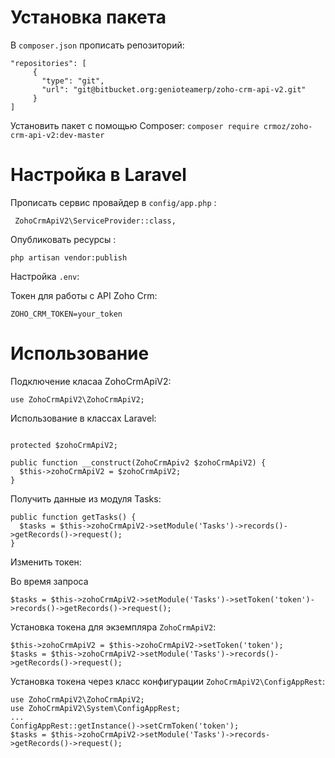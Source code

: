 # Установка пакета

В `composer.json` прописать репозиторий:
```
"repositories": [
     {
       "type": "git",
       "url": "git@bitbucket.org:genioteamerp/zoho-crm-api-v2.git"
     }
]
```
Установить пакет с помощью Composer:
```composer require crmoz/zoho-crm-api-v2:dev-master```



# Настройка в Laravel

Прописать сервис провайдер в `config/app.php` :

``` ZohoCrmApiV2\ServiceProvider::class,```

Опубликовать ресурсы :

``` php artisan vendor:publish ```

Настройка `.env`:

Токен для работы с API Zoho Crm:

``` ZOHO_CRM_TOKEN=your_token ```

# Использование
Подключение класаа ZohoCrmApiV2:
```
use ZohoCrmApiV2\ZohoCrmApiV2;
```
Использование в классах Laravel:
``` 

protected $zohoCrmApiV2;

public function __construct(ZohoCrmApiv2 $zohoCrmApiV2) {
  $this->zohoCrmApiV2 = $zohoCrmApiV2;
}
```
Получить данные из модуля Tasks:
```
public function getTasks() {
  $tasks = $this->zohoCrmApiV2->setModule('Tasks')->records()->getRecords()->request();
}
```
Изменить токен:

Во время запроса
```
$tasks = $this->zohoCrmApiV2->setModule('Tasks')->setToken('token')->records()->getRecords()->request();
```
Установка токена для экземпляра `ZohoCrmApiV2`:
```
$this->zohoCrmApiV2 = $this->zohoCrmApiV2->setToken('token');
$tasks = $this->zohoCrmApiV2->setModule('Tasks')->records()->getRecords()->request();
```
Установка токена через класс конфигурации `ZohoCrmApiV2\ConfigAppRest`:
```
use ZohoCrmApiV2\ZohoCrmApiV2;
use ZohoCrmApiV2\System\ConfigAppRest;
...
ConfigAppRest::getInstance()->setCrmToken('token');
$tasks = $this->zohoCrmApiV2->setModule('Tasks')->records->getRecords()->request();

```